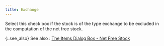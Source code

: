 ```yaml
---
title: Exchange
---
```



Select this check box if the stock is of the type exchange to be excluded  in the computation of the net free stock.


{:.see_also}
See also
: [The  Items Dialog Box - Net Free Stock](JavaScript:RelatedTopics1.Click())
